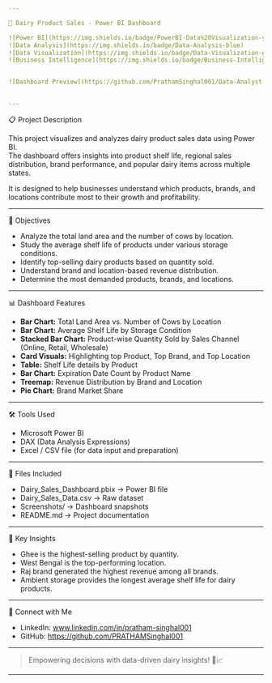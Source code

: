 ```yaml
---

🧀 Dairy Product Sales - Power BI Dashboard

![Power BI](https://img.shields.io/badge/PowerBI-Data%20Visualization-yellow) 
![Data Analysis](https://img.shields.io/badge/Data-Analysis-blue) 
![Data Visualization](https://img.shields.io/badge/Data-Visualization-green) 
![Business Intelligence](https://img.shields.io/badge/Business-Intelligence-orange)


![Dashboard Preview](https://github.com/PrathamSinghal001/Data-Analyst-Project-With-PowerBI/blob/2eabcb9ebb0ac2e492e3f52e12f354e09fac3948/Dairy%20Goods%20Analysis%20Project/Dairy%20Project%20.jpg)


---
```


📋 Project Description

This project visualizes and analyzes dairy product sales data using Power BI.  
The dashboard offers insights into product shelf life, regional sales distribution, brand performance, and popular dairy items across multiple states.

It is designed to help businesses understand which products, brands, and locations contribute most to their growth and profitability.

---

🎯 Objectives
- Analyze the total land area and the number of cows by location.
- Study the average shelf life of products under various storage conditions.
- Identify top-selling dairy products based on quantity sold.
- Understand brand and location-based revenue distribution.
- Determine the most demanded products, brands, and locations.

---

📊 Dashboard Features
- **Bar Chart:** Total Land Area vs. Number of Cows by Location
- **Bar Chart:** Average Shelf Life by Storage Condition
- **Stacked Bar Chart:** Product-wise Quantity Sold by Sales Channel (Online, Retail, Wholesale)
- **Card Visuals:** Highlighting top Product, Top Brand, and Top Location
- **Table:** Shelf Life details by Product
- **Bar Chart:** Expiration Date Count by Product Name
- **Treemap:** Revenue Distribution by Brand and Location
- **Pie Chart:** Brand Market Share

---

🛠 Tools Used
- Microsoft Power BI
- DAX (Data Analysis Expressions)
- Excel / CSV file (for data input and preparation)

---

📁 Files Included
- Dairy_Sales_Dashboard.pbix → Power BI file
- Dairy_Sales_Data.csv → Raw dataset
- Screenshots/ → Dashboard snapshots
- README.md → Project documentation

---

🧠 Key Insights
- Ghee is the highest-selling product by quantity.
- West Bengal is the top-performing location.
- Raj brand generated the highest revenue among all brands.
- Ambient storage provides the longest average shelf life for dairy products.


---

🤝 Connect with Me
- LinkedIn: www.linkedin.com/in/pratham-singhal001
- GitHub: https://github.com/PRATHAMSinghal001
---

> Empowering decisions with data-driven dairy insights! 🧀📈

---



